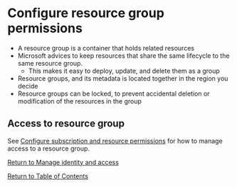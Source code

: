 # Configure resource group permissions

* A resource group is a container that holds related resources
* Microsoft advices to keep resources that share the same lifecycle to the same resource group.
   * This makes it easy to deploy, update, and delete them as a group
* Resource groups, and its metadata is located together in the region you decide
* Resource groups can be locked, to prevent accidental deletion or modification of the resources in the group

## Access to resource group
See [Configure subscription and resource permissions](42-Configure%20resource%20gropup%20permissions.md) for how to manage access to a resource group.


[Return to Manage identity and access](README.md)

[Return to Table of Contents](../README.md)